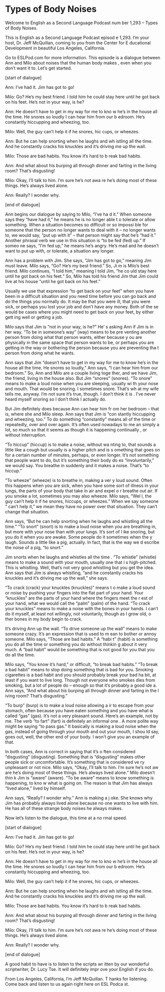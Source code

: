 # Types of Body Noises

Welcome to English as a Second Language Podcast num ber 1,293 – Types of Body Noises.

This is English as a Second Language Podcast episod e 1,293. I’m your host, Dr. Jeff McQuillan, coming to you from the Center for E ducational Development in beautiful Los Angeles, California.

Go to ESLPod.com for more information. This episode  is a dialogue between Ann and Milo about noises that the human body makes , even when you don’t want it to. Let’s get started.

[start of dialogue]

Ann: I’ve had it. Jim has got to go!

Milo: Go? He’s my best friend. I told him he could stay here until he got back on his feet. He’s not in your way, is he?

Ann: He doesn’t have to get in my way for me to kno w he’s in the house all the time. He snores so loudly I can hear him from our b edroom. He’s constantly hiccupping and wheezing, too.

Milo: Well, the guy can’t help it if he snores, hic cups, or wheezes.

Ann: But he can help snorting when he laughs and wh istling all the time. And he constantly cracks his knuckles and it’s driving me up the wall.

Milo: Those are bad habits. You know it’s hard to b reak bad habits.

Ann: And what about his burping all through dinner and farting in the living room? That’s disgusting!

Milo: Okay, I’ll talk to him. I’m sure he’s not awa re he’s doing most of these things. He’s always lived alone.

Ann: Really? I wonder why.

[end of dialogue]

Ann begins our dialogue by saying to Milo, “I’ve ha d it.” When someone says they “have had it,” he means he is no longer able t o tolerate or allow something. When a situation becomes so difficult or so impossi ble for someone that the person no longer wants to deal with it – no longer wants to, we would say, “put up with it” – that person might say that he’s “had it.” Another phrasal verb we use in this situation is “to be fed (fed) up.” If someo ne says, “I’m fed up,” he means he’s angry. He’s mad and he doesn’t want to put up with, or tolerate, a situation any longer.

Ann has a problem with Jim. She says, “Jim has got to go,” meaning Jim must leave. Milo says, “Go? He’s my best friend.” So, Ji m is Milo’s best friend. Milo continues, “I told him,” meaning I told Jim, “he co uld stay here until he got back on his feet.” So, Milo has told his friend Jim that  Jim could live at his house “until he got back on his feet.”

Usually we use that expression “to get back on your  feet” when you have been in a difficult situation and you need time before you can go back and do the things you normally do. It may be that you were ill, that you were sick, or perhaps you lost your job and don’t have any money. Both of the se would be cases where you might need to get back on your feet, by either gett ing well or getting a job.

Milo says that Jim is “not in your way, is he?” He’ s asking Ann if Jim is in her way. “To be in someone’s way” (way) means to be pre venting another person from doing what that person wants, either because y ou are physically in the same space that person wants to be, or perhaps you are getting in the way or bothering the person because you are preventing tha t person from doing what he wants.

Ann says that Jim “doesn’t have to get in my way for me to know he’s in the house all the time. He snores so loudly,” Ann says,  “I can hear him from our bedroom.” So, Ann and Milo are a couple living toge ther, and we have Jim, the friend, living in the house also. But Jim “snores” (snores). “To snore” means to make a loud noise when you are sleeping, usually wi th your nose and mouth. That would be snoring. I sometimes snore. That’s wh at my wife tells me, anyway. I’m not sure it’s true, though. I don’t think it is . I’ve never heard myself snoring so I don’t think I actually do.

But Jim definitely does because Ann can hear him fr om her bedroom – that is, where she and Milo sleep. Ann says that Jim is “con stantly hiccupping and wheezing, too.” To do something “constantly” means all of the time or repeatedly, over and over again. It’s often used nowadays to me an simply a lot, so much so that it seems as though it is happening continually , or without interruption.

 “To hiccup” (hiccup) is to make a noise, without wa nting to, that sounds a little like a cough but usually is a higher pitch and is s omething that goes on for a certain number of minutes, perhaps, or even longer.  It’s not something that people want to do, but it’s something their body do es “involuntarily,” we would say. You breathe in suddenly and it makes a noise. That’s “to hiccup.”

“To wheeze” (wheeze) is to breathe in, making a ver y loud sound. Often this happens when you are sick, when you have some sort of illness in your lungs, the parts of your body that take in air and expel o r breathe out air. If you smoke a lot, sometimes you may also wheeze. Milo says, “Wel l, the guy can’t help it if he snores, hiccups, or wheezes.” When we say someone “ can’t help it,” we mean they have no power over that situation. They can’t change that situation.

Ann says, “But he can help snorting when he laughs and whistling all the time.” “To snort” (snort) is to make a loud noise when you  are breathing in, but more with your nose than with your lungs. It’s sort of l ike snoring, but you do it when you are awake. Some people do it sometimes when the y laugh. Sounds a little like a pig, actually. In fact, that is the way we d escribe the noise of a pig, “to snort.”

Jim snorts when he laughs and whistles all the time . “To whistle” (whistle) means to make a sound with your mouth, usually one that i s high-pitched. This is whistling. Well, that’s not very good whistling but  you get the idea. Ann says that Jim is always whistling, “and he constantly cracks his knuckles and it’s driving me up the wall,” she says.

“To crack (crack) your knuckles (knuckles)” means t o make a loud sound or noise by pushing your fingers into the flat part of  your hand. Your “knuckles” are the parts of your hand where the fingers meet the r est of your hand, what we would call the “palm” (palm) of the hand. “To crack  your knuckles” means to make a noise with the bones in your hands. I can’t do it myself, at least not willingly, not voluntarily, though as I grow old, o ther bones in my body begin to crack.

It’s driving Ann up the wall. “To drive someone up the wall” means to make someone crazy. It’s an expression that is used to m ean to bother or annoy someone. Milo says, “Those are bad habits.” A “habi t” (habit) is something you do all the time or something you do without thinkin g about it very much. A “bad habit” would be something that is not good for you that you do all the time.

Milo says, “You know it’s hard,” or difficult, “to break bad habits.” “To break a bad habit” means to stop doing something that is bad for you. Smoking cigarettes is a bad habit and you should probably break your bad ha bit, at least if you want to live long. Though not everyone who smokes dies from  smoking, but a lot of people do – enough so that it’s probably a good ide a. Ann says, “And what about his burping all through dinner and farting in the l iving room? That’s disgusting.”

“To burp” (burp) is to make a loud noise allowing a ir to escape from your stomach, often because you have eaten something and  you have what is called “gas” (gas). It’s not a very pleasant sound. Here’s  an example, not by me. The verb “to fart” (fart) is definitely an informal one . A more polite way might be saying “to pass gas.” It basically is making a loud  noise when the gas, instead of going through your mouth and out your mouth, I shou ld say, goes out, well, the other end of your body. I won’t give you an example  of that.

In both cases, Ann is correct in saying that it’s o ften considered “disgusting” (disgusting). Something that is “disgusting” makes other people sick or uncomfortable. It’s something that is considered ve ry unpleasant or not nice. Milo says, “Okay, I’ll talk to him. I’m sure he’s not aw are he’s doing most of these things. He’s always lived alone.” Milo doesn’t thin k Jim is “aware” (aware). “To be aware” means to know something is happening, to kno w what is going on. The reason is that Jim has always “lived alone,” lived by himself.

Ann says, “Really? I wonder why.” Ann is making a j oke. She knows why Jim has probably always lived alone because no one wants to  live with him. He has all of these strange body noises he always makes.

Now let’s listen to the dialogue, this time at a no rmal speed.

[start of dialogue]

Ann: I’ve had it. Jim has got to go!

Milo: Go? He’s my best friend. I told him he could stay here until he got back on his feet. He’s not in your way, is he?

Ann: He doesn’t have to get in my way for me to kno w he’s in the house all the time. He snores so loudly I can hear him from our b edroom. He’s constantly hiccupping and wheezing, too.

Milo: Well, the guy can’t help it if he snores, hic cups, or wheezes.

Ann: But he can help snorting when he laughs and wh istling all the time. And he constantly cracks his knuckles and it’s driving me up the wall.

Milo: Those are bad habits. You know it’s hard to b reak bad habits.

Ann: And what about his burping all through dinner and farting in the living room? That’s disgusting!

Milo: Okay, I’ll talk to him. I’m sure he’s not awa re he’s doing most of these things. He’s always lived alone.

Ann: Really? I wonder why.

[end of dialogue]

A good habit to have is to listen to the scripts wr itten by our wonderful scriptwriter, Dr. Lucy Tse. It will definitely impr ove your English if you do.

From Los Angeles, California, I’m Jeff McQuillan. T hanks for listening. Come back and listen to us again right here on ESL Podca st.

